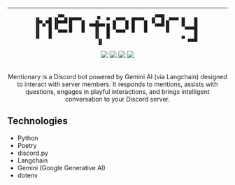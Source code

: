 
---

<div align="center">

```shell
▗▖  ▗▖▗▞▀▚▖▄▄▄▄     ■  ▄  ▄▄▄  ▄▄▄▄  ▗▞▀▜▌ ▄▄▄ ▄   ▄ 
▐▛▚▞▜▌▐▛▀▀▘█   █ ▗▄▟▙▄▖▄ █   █ █   █ ▝▚▄▟▌█    █   █ 
▐▌  ▐▌▝▚▄▄▖█   █   ▐▌  █ ▀▄▄▄▀ █   █      █     ▀▀▀█ 
▐▌  ▐▌             ▐▌  █                       ▄   █ 
                   ▐▌                           ▀▀▀
```
</p>
<div align="center">
    <img src="https://img.shields.io/badge/Python-3776AB.svg?style=for-the-badge&logo=Python&logoColor=white" >
    <img src="https://img.shields.io/badge/LangChain-1C3C3C.svg?style=for-the-badge&logo=LangChain&logoColor=white" >
    <img src="https://img.shields.io/badge/Discord-5865F2.svg?style=for-the-badge&logo=Discord&logoColor=white" >
    <img src="https://img.shields.io/badge/Google%20Gemini-8E75B2.svg?style=for-the-badge&logo=Google-Gemini&logoColor=white" >

</div>
<br>

Mentionary is a Discord bot powered by Gemini AI (via Langchain) designed to interact with server members. It responds to mentions, assists with questions, engages in playful interactions, and brings intelligent conversation to your Discord server.


</div>

## Technologies
- Python
- Poetry
- discord.py
- Langchain
- Gemini (Google Generative AI)
- dotenv